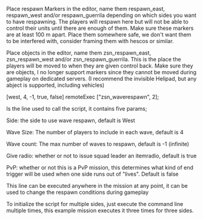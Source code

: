 Place respawn Markers in the editor, name them respawn_east, respawn_west and/or respawn_guerrila depending on which sides you want to have respawning.
The players will respawn here but will not be able to control their units until there are enough of them. Make sure these markers are at least 100 m apart.
Place them somewhere safe, we don't want them to be interfered with, consider framing them with hescos or similar.

Place objects in the editor, name them zsn_respawn_east, zsn_respawn_west and/or zsn_respawn_guerrila.
This is the place the players will be moved to when they are given control back. Make sure they are objects,
I no longer support markers since they cannot be moved during gameplay on dedicated servers. (I recommend the invisible Helipad, but any abject is supported, including vehicles)

[west, 4, -1, true, false] remoteExec ["zsn_waverespawn", 2];

Is the line used to call the script, it contains five params;

Side: the side to use wave respawn, default is West

Wave Size: The number of players to include in each wave, default is 4

Wave count: The max number of waves to respawn, default is -1 (infinite)

Give radio: whether or not to issue squad leader an itemradio, default is true

PvP: whether or not this is a PvP mission, this determines what kind of end trigger will be used when one side runs out of "lives". Default is false

This line can be executed anywhere in the mission at any point, it can be used to change the respawn conditions during gameplay

To initialize the script for multiple sides, just execute the command line multiple times, this example mission executes it three times for three sides.
